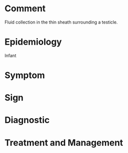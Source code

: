# Comment

Fluid collection in the thin sheath surrounding a testicle.

# Epidemiology

Infant

# Symptom

# Sign

# Diagnostic

# Treatment and Management
